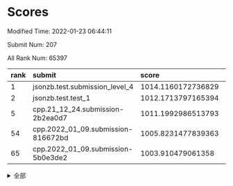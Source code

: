 # Scores

Modified Time: 2022-01-23 06:44:11

Submit Num: 207

All Rank Num: 65397

| rank |               submit               |       score        |       sigma        | pk_num |
| :--- | :--------------------------------- | :----------------- | :----------------- | :----- |
| 1    | jsonzb.test.submission_level_4     | 1014.1160172736829 | 0.8135649616070458 | 1266   |
| 2    | jsonzb.test.test_1                 | 1012.1713797165394 | 0.7977378010240321 | 1268   |
| 5    | cpp.21_12_24.submission-2b2ea0d7   | 1011.1992986513793 | 0.7872988421362414 | 1262   |
| 54   | cpp.2022_01_09.submission-816672bd | 1005.8231477839363 | 0.7407435000706593 | 1263   |
| 65   | cpp.2022_01_09.submission-5b0e3de2 | 1003.910479061358  | 0.7105452223593519 | 1262   |


<details>
<summary>全部</summary>

| rank |                 submit                 |       score        |       sigma        | pk_num |
| :--- | :------------------------------------- | :----------------- | :----------------- | :----- |
| 1    | jsonzb.test.submission_level_4         | 1014.1160172736829 | 0.8135649616070458 | 1266   |
| 2    | jsonzb.test.test_1                     | 1012.1713797165394 | 0.7977378010240321 | 1268   |
| 3    | gobigger.level_3.submission_level_3_35 | 1012.1574363114769 | 0.8019372497728993 | 1261   |
| 4    | gobigger.level_3.submission_level_3_4  | 1011.5696119698166 | 0.7755540700459828 | 1265   |
| 5    | cpp.21_12_24.submission-2b2ea0d7       | 1011.1992986513793 | 0.7872988421362414 | 1262   |
| 6    | gobigger.level_3.submission_level_3_40 | 1011.1259363162391 | 0.7948045812431276 | 1263   |
| 7    | gobigger.level_3.submission_level_3_15 | 1011.0718021907567 | 0.7821577179671306 | 1265   |
| 8    | gobigger.level_3.submission_level_3_34 | 1011.0163790638205 | 0.7950804417080987 | 1260   |
| 9    | gobigger.level_3.submission_level_3_26 | 1010.9157195444548 | 0.749240992928458  | 1261   |
| 10   | gobigger.level_3.submission_level_3_43 | 1010.904424099961  | 0.7675697987338204 | 1263   |
| 11   | gobigger.level_3.submission_level_3_32 | 1010.8895434344582 | 0.7746349846816845 | 1263   |
| 12   | gobigger.level_3.submission_level_3_25 | 1010.8529473992081 | 0.7659659510344925 | 1260   |
| 13   | gobigger.level_3.submission_level_3_23 | 1010.7160377213609 | 0.7617295947626072 | 1267   |
| 14   | gobigger.level_3.submission_level_3_21 | 1010.4078809283167 | 0.7618634800603356 | 1268   |
| 15   | gobigger.level_3.submission_level_3_49 | 1010.3986421075995 | 0.777454144072092  | 1265   |
| 16   | gobigger.level_3.submission_level_3_45 | 1010.3827140444596 | 0.7862830606348786 | 1269   |
| 17   | gobigger.level_3.submission_level_3_46 | 1010.3796085203625 | 0.7526270716498383 | 1263   |
| 18   | gobigger.level_3.submission_level_3_10 | 1010.2596507765136 | 0.7547845746251435 | 1265   |
| 19   | gobigger.level_3.submission_level_3_22 | 1010.2040202433086 | 0.7464690332751169 | 1265   |
| 20   | gobigger.level_3.submission_level_3_38 | 1010.2011595069122 | 0.76854682878753   | 1260   |
| 21   | gobigger.level_3.submission_level_3_9  | 1010.1685514186906 | 0.7514807322987087 | 1268   |
| 22   | gobigger.level_3.submission_level_3_37 | 1010.1661157063971 | 0.7688594316837131 | 1266   |
| 23   | gobigger.level_3.submission_level_3_14 | 1010.0918255394506 | 0.7638815063302976 | 1261   |
| 24   | gobigger.level_3.submission_level_3_11 | 1009.996930707664  | 0.7594726967938471 | 1263   |
| 25   | gobigger.level_3.submission_level_3_5  | 1009.9956712397047 | 0.7710866302700983 | 1264   |
| 26   | gobigger.level_3.submission_level_3_36 | 1009.9756967931771 | 0.7836172766044917 | 1264   |
| 27   | gobigger.level_3.submission_level_3_2  | 1009.9750686299765 | 0.7458303825343543 | 1265   |
| 28   | gobigger.level_3.submission_level_3_41 | 1009.9150761344747 | 0.7410574805050617 | 1261   |
| 29   | gobigger.level_3.submission_level_3_33 | 1009.8949529789087 | 0.7642300561252634 | 1257   |
| 30   | gobigger.level_3.submission_level_3_29 | 1009.8750452037573 | 0.7557152273185516 | 1259   |
| 31   | gobigger.level_3.submission_level_3_12 | 1009.7376228884214 | 0.755292599186747  | 1267   |
| 32   | gobigger.level_3.submission_level_3_8  | 1009.7365687364733 | 0.7633160531157447 | 1259   |
| 33   | gobigger.level_3.submission_level_3_48 | 1009.6906770247763 | 0.7496877810791364 | 1260   |
| 34   | gobigger.level_3.submission_level_3_18 | 1009.6899149716683 | 0.7818565969546408 | 1263   |
| 35   | gobigger.level_3.submission_level_3_27 | 1009.4561229007057 | 0.7430702216578936 | 1261   |
| 36   | gobigger.level_3.submission_level_3_28 | 1009.4190702817822 | 0.7483169148133249 | 1265   |
| 37   | gobigger.level_3.submission_level_3_17 | 1009.4072578642573 | 0.7450316009876392 | 1263   |
| 38   | gobigger.level_3.submission_level_3_13 | 1009.3998877731411 | 0.7599490542037812 | 1265   |
| 39   | gobigger.level_3.submission_level_3_39 | 1009.385090012733  | 0.753324664342756  | 1267   |
| 40   | gobigger.level_3.submission_level_3_42 | 1009.3690844277896 | 0.7561112980625514 | 1265   |
| 41   | gobigger.level_3.submission_level_3_30 | 1009.35524509735   | 0.7578489114365962 | 1266   |
| 42   | gobigger.level_3.submission_level_3_44 | 1009.3501933150632 | 0.742156990122733  | 1260   |
| 43   | gobigger.level_3.submission_level_3_0  | 1009.33921707716   | 0.763422080805281  | 1257   |
| 44   | gobigger.level_3.submission_level_3_19 | 1009.317512476703  | 0.7600612558980168 | 1259   |
| 45   | gobigger.level_3.submission_level_3_6  | 1009.3152558954436 | 0.7749866831553657 | 1262   |
| 46   | gobigger.level_3.submission_level_3_31 | 1009.2742487156603 | 0.7416585050079924 | 1256   |
| 47   | gobigger.level_3.submission_level_3_47 | 1009.1953668503439 | 0.7492285827267092 | 1262   |
| 48   | gobigger.level_3.submission_level_3_24 | 1009.131957272729  | 0.751242957124116  | 1263   |
| 49   | gobigger.level_3.submission_level_3_3  | 1009.0409157122737 | 0.7496118267835997 | 1266   |
| 50   | gobigger.level_3.submission_level_3_1  | 1008.8858061304643 | 0.7454225036515464 | 1264   |
| 51   | gobigger.level_3.submission_level_3_16 | 1008.7452850791983 | 0.7770207887893126 | 1266   |
| 52   | gobigger.level_3.submission_level_3_20 | 1008.5532894851252 | 0.7521208694330781 | 1263   |
| 53   | gobigger.level_3.submission_level_3_7  | 1008.5336075957326 | 0.722971602924994  | 1261   |
| 54   | cpp.2022_01_09.submission-816672bd     | 1005.8231477839363 | 0.7407435000706593 | 1263   |
| 55   | gobigger.level_1.submission_level_1_3  | 1005.421472971087  | 0.7321533695821649 | 1262   |
| 56   | gobigger.level_1.submission_level_1_23 | 1004.6322589892442 | 0.7239344558956755 | 1268   |
| 57   | gobigger.level_1.submission_level_1_28 | 1004.2269359186865 | 0.7166906902157202 | 1268   |
| 58   | gobigger.level_1.submission_level_1_32 | 1004.1919171012686 | 0.706881587045718  | 1268   |
| 59   | gobigger.level_1.submission_level_1_12 | 1004.1447187930636 | 0.7112655802457372 | 1267   |
| 60   | gobigger.level_1.submission_level_1_20 | 1004.0563975288139 | 0.7067105507463856 | 1264   |
| 61   | gobigger.level_1.submission_level_1_39 | 1004.0435773865702 | 0.736694094627584  | 1264   |
| 62   | gobigger.level_1.submission_level_1_11 | 1003.9916122080958 | 0.7198949324396398 | 1259   |
| 63   | gobigger.level_1.submission_level_1_21 | 1003.9542273470097 | 0.7072397513007657 | 1264   |
| 64   | gobigger.level_1.submission_level_1_43 | 1003.919513180636  | 0.7172857785301431 | 1261   |
| 65   | cpp.2022_01_09.submission-5b0e3de2     | 1003.910479061358  | 0.7105452223593519 | 1262   |
| 66   | gobigger.level_1.submission_level_1_46 | 1003.8777077856475 | 0.7190480629541043 | 1269   |
| 67   | gobigger.level_1.submission_level_1_9  | 1003.8757150962007 | 0.7124562773248816 | 1262   |
| 68   | gobigger.level_1.submission_level_1_24 | 1003.630099662334  | 0.708279769586003  | 1268   |
| 69   | gobigger.level_1.submission_level_1_31 | 1003.5819132495094 | 0.7213913921827815 | 1264   |
| 70   | gobigger.level_1.submission_level_1_13 | 1003.5652079291352 | 0.7114720352325481 | 1266   |
| 71   | gobigger.level_1.submission_level_1_5  | 1003.5515268362702 | 0.7213614092259466 | 1266   |
| 72   | gobigger.level_1.submission_level_1_7  | 1003.495862005768  | 0.7046392553619188 | 1258   |
| 73   | gobigger.level_1.submission_level_1_15 | 1003.4309833317634 | 0.7047807756987752 | 1266   |
| 74   | gobigger.level_1.submission_level_1_19 | 1003.4210013264993 | 0.716295819021784  | 1262   |
| 75   | gobigger.level_1.submission_level_1_45 | 1003.4040553971333 | 0.7228794874878388 | 1264   |
| 76   | gobigger.level_1.submission_level_1_33 | 1003.4017744427069 | 0.7174830463683904 | 1263   |
| 77   | gobigger.level_1.submission_level_1_35 | 1003.3564182309831 | 0.7197054441939746 | 1263   |
| 78   | gobigger.level_1.submission_level_1_29 | 1003.3513023254193 | 0.7099728541976629 | 1263   |
| 79   | gobigger.level_1.submission_level_1_48 | 1003.344049464805  | 0.715141322399092  | 1269   |
| 80   | gobigger.level_1.submission_level_1_26 | 1003.2589890266385 | 0.716977188535174  | 1265   |
| 81   | gobigger.level_1.submission_level_1_47 | 1003.1813633697162 | 0.7136822102524074 | 1263   |
| 82   | gobigger.level_1.submission_level_1_30 | 1003.1481316831024 | 0.7154194182930808 | 1263   |
| 83   | gobigger.level_1.submission_level_1_38 | 1003.1427638684636 | 0.7074755922634783 | 1265   |
| 84   | gobigger.level_1.submission_level_1_4  | 1003.1394141047441 | 0.7229156547543385 | 1263   |
| 85   | gobigger.level_1.submission_level_1_37 | 1003.0829494898518 | 0.7172597380874961 | 1263   |
| 86   | gobigger.level_1.submission_level_1_36 | 1003.0531029770392 | 0.7115433161872551 | 1262   |
| 87   | gobigger.level_1.submission_level_1_16 | 1003.0353027151477 | 0.7150407400014118 | 1267   |
| 88   | gobigger.level_1.submission_level_1_42 | 1002.9516470051989 | 0.7125972246477905 | 1268   |
| 89   | gobigger.level_1.submission_level_1_6  | 1002.8618124115507 | 0.7129782485992628 | 1265   |
| 90   | gobigger.level_1.submission_level_1_34 | 1002.8527020516651 | 0.7170052480633102 | 1265   |
| 91   | gobigger.level_1.submission_level_1_40 | 1002.8381366621871 | 0.7109536436363447 | 1265   |
| 92   | gobigger.level_1.submission_level_1_17 | 1002.8269635301538 | 0.7186764005227753 | 1264   |
| 93   | gobigger.level_1.submission_level_1_25 | 1002.7995765842566 | 0.7127637031829372 | 1271   |
| 94   | gobigger.level_1.submission_level_1_14 | 1002.79902523864   | 0.7156588393294503 | 1261   |
| 95   | gobigger.level_1.submission_level_1_10 | 1002.6726918505441 | 0.724140880773746  | 1265   |
| 96   | gobigger.level_1.submission_level_1_27 | 1002.6585944753269 | 0.712837772337092  | 1266   |
| 97   | gobigger.level_1.submission_level_1_2  | 1002.5698990530655 | 0.7195363618151063 | 1260   |
| 98   | gobigger.level_1.submission_level_1_22 | 1002.5560897588283 | 0.7128850244203985 | 1265   |
| 99   | gobigger.level_1.submission_level_1_1  | 1002.5398047065739 | 0.709938954027171  | 1266   |
| 100  | gobigger.level_1.submission_level_1_18 | 1002.2703248033483 | 0.7102829426930264 | 1261   |
| 101  | gobigger.level_1.submission_level_1_44 | 1002.2093138522414 | 0.7128474497604578 | 1261   |
| 102  | gobigger.level_1.submission_level_1_41 | 1002.1621259089584 | 0.7085791148704634 | 1268   |
| 103  | gobigger.level_1.submission_level_1_8  | 1002.0174562880148 | 0.707095306289212  | 1267   |
| 104  | gobigger.level_1.submission_level_1_0  | 1001.8895152303193 | 0.7064139800796438 | 1263   |
| 105  | gobigger.level_1.submission_level_1_49 | 1001.3898641919609 | 0.7078252465523741 | 1261   |
| 106  | gobigger.random.submission_random_13   | 997.1270949249698  | 0.7147050569762293 | 1263   |
| 107  | gobigger.random.submission_random_14   | 997.0884171548298  | 0.7050150707492869 | 1269   |
| 108  | gobigger.random.submission_random_47   | 996.9187747594575  | 0.6991746892279572 | 1263   |
| 109  | gobigger.random.submission_random_5    | 996.9113590960625  | 0.7012176575751515 | 1263   |
| 110  | gobigger.random.submission_random_16   | 996.7235371698857  | 0.7219070219252461 | 1268   |
| 111  | gobigger.random.submission_random_35   | 996.6567509611675  | 0.7177708469731885 | 1260   |
| 112  | gobigger.random.submission_random_37   | 996.527486635871   | 0.7160322482845133 | 1261   |
| 113  | gobigger.random.submission_random_18   | 996.4439878419018  | 0.714633530286476  | 1268   |
| 114  | gobigger.random.submission_random_31   | 996.391967783375   | 0.71322276485233   | 1268   |
| 115  | gobigger.random.submission_random_8    | 996.3478052710594  | 0.7112597172467864 | 1264   |
| 116  | gobigger.random.submission_random_28   | 996.3446355206886  | 0.7134133927073214 | 1262   |
| 117  | gobigger.random.submission_random_44   | 996.3339895069541  | 0.7136886027945702 | 1260   |
| 118  | gobigger.random.submission_random_40   | 996.329858260259   | 0.701076188435604  | 1268   |
| 119  | gobigger.random.submission_random_4    | 996.3032884628068  | 0.7116139484847459 | 1261   |
| 120  | gobigger.random.submission_random_9    | 996.3017059737475  | 0.7133208755986874 | 1264   |
| 121  | gobigger.random.submission_random_42   | 996.2408092531294  | 0.7113837707883408 | 1265   |
| 122  | gobigger.random.submission_random_45   | 996.2124029122615  | 0.7095514839113228 | 1266   |
| 123  | gobigger.random.submission_random_17   | 996.1713567396721  | 0.7243648855350664 | 1263   |
| 124  | gobigger.random.submission_random_1    | 996.0959743371039  | 0.7214210667519729 | 1263   |
| 125  | gobigger.random.submission_random_33   | 996.0567925212374  | 0.7076973324156589 | 1261   |
| 126  | gobigger.random.submission_random_26   | 995.9462631817278  | 0.7046818756456044 | 1263   |
| 127  | gobigger.random.submission_random_46   | 995.944337801763   | 0.7021147199233007 | 1261   |
| 128  | gobigger.random.submission_random_36   | 995.9418564568679  | 0.7078309815558    | 1258   |
| 129  | gobigger.random.submission_random_6    | 995.8992008742907  | 0.7078741717400142 | 1262   |
| 130  | gobigger.random.submission_random_10   | 995.8341920166938  | 0.7323734665880779 | 1261   |
| 131  | gobigger.random.submission_random_48   | 995.8337800119425  | 0.7180899445848926 | 1262   |
| 132  | gobigger.random.submission_random_20   | 995.8106140850305  | 0.7100407829814991 | 1255   |
| 133  | gobigger.random.submission_random_27   | 995.7991627266397  | 0.7061139559381557 | 1261   |
| 134  | gobigger.random.submission_random_29   | 995.7977747353648  | 0.7176460038293625 | 1261   |
| 135  | gobigger.random.submission_random_22   | 995.7648565477236  | 0.7095240856550349 | 1263   |
| 136  | gobigger.random.submission_random_23   | 995.7326540264639  | 0.7155150994296557 | 1265   |
| 137  | gobigger.random.submission_random_41   | 995.6091626438266  | 0.707189753005846  | 1269   |
| 138  | gobigger.random.submission_random_15   | 995.6013219771604  | 0.7021437752274187 | 1270   |
| 139  | gobigger.random.submission_random_24   | 995.5739537440691  | 0.7261364599231197 | 1265   |
| 140  | gobigger.random.submission_random_30   | 995.5700242073807  | 0.7095270499264534 | 1260   |
| 141  | gobigger.random.submission_random_34   | 995.5043463606327  | 0.706901049007654  | 1261   |
| 142  | gobigger.random.submission_random_12   | 995.4975575560005  | 0.7154297589159418 | 1259   |
| 143  | gobigger.random.submission_random_7    | 995.4551523113133  | 0.7024193494806246 | 1262   |
| 144  | gobigger.random.submission_random_32   | 995.449189532898   | 0.7138377019004211 | 1268   |
| 145  | gobigger.random.submission_random_43   | 995.4428889348619  | 0.7104033780135814 | 1266   |
| 146  | gobigger.random.submission_random_38   | 995.3854199267527  | 0.712806256751759  | 1264   |
| 147  | gobigger.random.submission_random_25   | 995.3656206025393  | 0.7092146135635613 | 1255   |
| 148  | gobigger.random.submission_random_3    | 995.3333592914506  | 0.7011046215099738 | 1268   |
| 149  | gobigger.random.submission_random_2    | 995.2676350639991  | 0.7348782136631083 | 1272   |
| 150  | gobigger.random.submission_random_39   | 995.1303271467012  | 0.7200429225568236 | 1266   |
| 151  | gobigger.random.submission_random_19   | 994.905688160543   | 0.7040741179126438 | 1260   |
| 152  | gobigger.random.submission_random_21   | 994.8677636168183  | 0.7200725917952645 | 1263   |
| 153  | gobigger.random.submission_random_11   | 994.844675713453   | 0.7251265062006899 | 1263   |
| 154  | gobigger.random.submission_random_49   | 994.8281431222349  | 0.7247245186542286 | 1265   |
| 155  | gobigger.random.submission_random_0    | 994.8079598642194  | 0.7051098677330025 | 1265   |
| 156  | gobigger.level_2.submission_level_2_2  | 993.8179151940283  | 0.741464187606975  | 1263   |
| 157  | gobigger.level_2.submission_level_2_17 | 993.61301034693    | 0.7456969461265193 | 1264   |
| 158  | gobigger.level_2.submission_level_2_49 | 993.5717700192379  | 0.7382401610535656 | 1268   |
| 159  | gobigger.level_2.submission_level_2_5  | 993.3975181056253  | 0.738934060871878  | 1262   |
| 160  | gobigger.level_2.submission_level_2_8  | 993.1791601201991  | 0.7493740730859035 | 1264   |
| 161  | gobigger.level_2.submission_level_2_42 | 993.1542757860889  | 0.7370565252328974 | 1263   |
| 162  | gobigger.level_2.submission_level_2_25 | 992.9456135442026  | 0.7520007755941552 | 1258   |
| 163  | gobigger.level_2.submission_level_2_30 | 992.9295424225509  | 0.7427498897660514 | 1266   |
| 164  | gobigger.level_2.submission_level_2_10 | 992.88976043099    | 0.7384661115936888 | 1265   |
| 165  | gobigger.level_2.submission_level_2_44 | 992.8401299530649  | 0.7336197005522881 | 1262   |
| 166  | gobigger.level_2.submission_level_2_32 | 992.7991414827851  | 0.7210967596454361 | 1263   |
| 167  | gobigger.level_2.submission_level_2_0  | 992.7889955234335  | 0.7361840749752616 | 1267   |
| 168  | gobigger.level_2.submission_level_2_35 | 992.7330882871262  | 0.7417429005101314 | 1267   |
| 169  | gobigger.level_2.submission_level_2_12 | 992.7014146144334  | 0.7414999026776332 | 1265   |
| 170  | gobigger.level_2.submission_level_2_40 | 992.633970724866   | 0.7368203792598682 | 1262   |
| 171  | gobigger.level_2.submission_level_2_45 | 992.5438890329848  | 0.7388846300702984 | 1262   |
| 172  | gobigger.level_2.submission_level_2_26 | 992.5071434810319  | 0.7533382836438859 | 1265   |
| 173  | gobigger.level_2.submission_level_2_31 | 992.4927342400507  | 0.7474592994253259 | 1263   |
| 174  | gobigger.level_2.submission_level_2_15 | 992.3936655621737  | 0.7519664009532184 | 1263   |
| 175  | gobigger.level_2.submission_level_2_27 | 992.3935462663444  | 0.7448550661059427 | 1265   |
| 176  | gobigger.level_2.submission_level_2_16 | 992.3013627050428  | 0.7382380617393409 | 1262   |
| 177  | gobigger.level_2.submission_level_2_1  | 992.2075227075449  | 0.7619513922767072 | 1262   |
| 178  | gobigger.level_2.submission_level_2_11 | 992.1384980402843  | 0.7734912419908322 | 1260   |
| 179  | gobigger.level_2.submission_level_2_34 | 992.0335790503642  | 0.7390627777492287 | 1264   |
| 180  | gobigger.level_2.submission_level_2_21 | 991.8608776653931  | 0.7622716448405944 | 1259   |
| 181  | gobigger.level_2.submission_level_2_24 | 991.8575420975623  | 0.7278121965091074 | 1268   |
| 182  | gobigger.level_2.submission_level_2_38 | 991.8516437943538  | 0.7386268967823779 | 1265   |
| 183  | gobigger.level_2.submission_level_2_14 | 991.8035540737317  | 0.7427797915972525 | 1266   |
| 184  | gobigger.level_2.submission_level_2_28 | 991.7941739286803  | 0.7479965897787991 | 1262   |
| 185  | gobigger.level_2.submission_level_2_3  | 991.7535622560288  | 0.7439979414469178 | 1262   |
| 186  | gobigger.level_2.submission_level_2_23 | 991.7492592001795  | 0.7561354919110872 | 1268   |
| 187  | gobigger.level_2.submission_level_2_39 | 991.6292162396041  | 0.7740263048222819 | 1267   |
| 188  | gobigger.level_2.submission_level_2_7  | 991.6124893832205  | 0.7569567058884571 | 1264   |
| 189  | gobigger.level_2.submission_level_2_22 | 991.5836366996753  | 0.750544381019597  | 1262   |
| 190  | gobigger.level_2.submission_level_2_29 | 991.5699410656239  | 0.7490977555232458 | 1268   |
| 191  | gobigger.level_2.submission_level_2_20 | 991.534849964515   | 0.7392765068819636 | 1267   |
| 192  | gobigger.level_2.submission_level_2_33 | 991.5287898373991  | 0.7494762061989327 | 1260   |
| 193  | gobigger.level_2.submission_level_2_46 | 991.4452515374518  | 0.7473300867734894 | 1264   |
| 194  | gobigger.level_2.submission_level_2_41 | 991.3737205987529  | 0.7455980569384013 | 1260   |
| 195  | gobigger.level_2.submission_level_2_43 | 991.2987506889616  | 0.7405464828547419 | 1263   |
| 196  | gobigger.level_2.submission_level_2_18 | 991.1629445721165  | 0.7507231770257474 | 1263   |
| 197  | gobigger.level_2.submission_level_2_37 | 991.1214230924226  | 0.7440455969906449 | 1269   |
| 198  | gobigger.level_2.submission_level_2_9  | 991.1026223188384  | 0.7401904516143529 | 1265   |
| 199  | gobigger.level_2.submission_level_2_36 | 990.9541915914159  | 0.7507924688699565 | 1265   |
| 200  | gobigger.level_2.submission_level_2_13 | 990.9001727146126  | 0.7485271862285426 | 1265   |
| 201  | gobigger.level_2.submission_level_2_6  | 990.8893362180461  | 0.7692352882613053 | 1268   |
| 202  | gobigger.level_2.submission_level_2_47 | 990.4777660045934  | 0.7662174743677963 | 1261   |
| 203  | gobigger.level_2.submission_level_2_4  | 990.4665806404636  | 0.7736426712241877 | 1260   |
| 204  | gobigger.level_2.submission_level_2_19 | 990.1843915201     | 0.7664563474127447 | 1263   |
| 205  | gobigger.level_2.submission_level_2_48 | 990.1140437875475  | 0.7658274729166701 | 1266   |
| 206  | gobigger.none.submission_none_0        | 976.1315163822637  | 1.4227867852756997 | 1265   |
| 207  | gobigger.none.submission_none_1        | 975.8387085514801  | 1.4574422106958471 | 1265   |

</details>